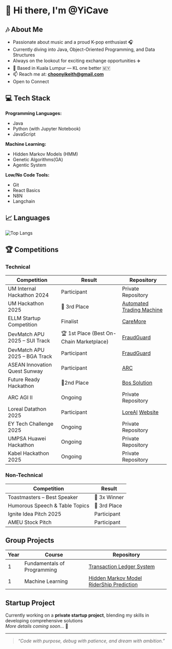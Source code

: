 # 👋 Hi there, I'm @YiCave

## 🎶 About Me
- Passionate about music and a proud K-pop enthusiast 🎧  
- Currently diving into Java, Object-Oriented Programming, and Data Structures  
- Always on the lookout for exciting exchange opportunities ✈️  
- 📍 Based in Kuala Lumpur — KL one better 🇲🇾  
- 📫 Reach me at: **choonyikeith@gmail.com**
- Open to Connect

## 💻 Tech Stack
**Programming Languages:**  
- Java  
- Python (with Jupyter Notebook)
- JavaScript

**Machine Learning:**  
- Hidden Markov Models (HMM)  
- Genetic Algorithms(GA)
- Agentic System

**Low/No Code Tools:**  
- Git  
- React Basics
- N8N
- Langchain

## 📈 Languages
![Top Langs](https://github-readme-stats.vercel.app/api/top-langs/?username=YiCave&layout=compact&theme=tokyonight)  

## 🏆 Competitions

### Technical
| Competition | Result | Repository |
|-------------|--------|------------|
| UM Internal Hackathon 2024| Participant | Private Repository |
| UM Hackathon 2025 | 🥉 3rd Place | [Automated Trading Machine](https://github.com/ngai123/UMhackathon-RojakUni-) |
| ELLM Startup Competition | Finalist | [CareMore](https://github.com/matt0757/ELLM-Rojak-Uni) |
| DevMatch APU 2025 – SUI Track | 🏆 1st Place (Best On-Chain Marketplace) | [FraudGuard](https://github.com/YiCave/hokkien-mee-is-red-and-black) |
| DevMatch APU 2025 – BGA Track | Participant | [FraudGuard](https://github.com/YiCave/hokkien-mee-is-red-and-black) |
| ASEAN Innovation Quest Sunway | Participant |  [ARC](https://github.com/YiCave/ARC-v1) |
| Future Ready Hackathon | 🥈2nd Place | [Bos Solution](https://github.com/YiCave/bos_solution) |
| ARC AGI II | Ongoing | Private Repository |
| Loreal Datathon 2025 | Participant | [LoreAI](https://github.com/YiCave/LOREAL) [Website](https://loreal-red.vercel.app/)|
| EY Tech Challenge 2025 | Ongoing | Private Repository |
| UMPSA Huawei Hackathon | Ongoing | Private Repository |
| Kabel Hackathon 2025 | Ongoing | Private Repository |

### Non-Technical
| Competition | Result |
|-------------|--------|
| Toastmasters – Best Speaker | 🏅 3x Winner |
| Humorous Speech & Table Topics | 🥉 3rd Place |
| Ignite Idea Pitch 2025 | Participant |
| AMEU Stock Pitch | Participant |


## Group Projects
| Year | Course | Repository |
|------|--------|------------|
|  1   | Fundamentals of Programming | [Transaction Ledger System](https://github.com/YiCave/Transaction-Ledger-System) |
|  1   | Machine Learning | [Hidden Markov Model RiderShip Prediction](https://github.com/YiCave/Ridership-HMM-Prediction) |

## Startup Project
Currently working on a **private startup project**, blending my skills in developing comprehensive solutions  
*More details coming soon…* 👀  



---

> *“Code with purpose, debug with patience, and dream with ambition.”*
